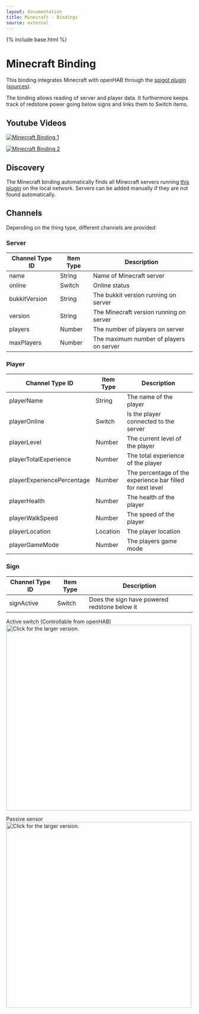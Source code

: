 ```yaml
---
layout: documentation
title: Minecraft - Bindings
source: external
---
```


<!-- Attention authors: Do not edit directly. Please add your changes to the appropriate source repository -->

{% include base.html %}

# Minecraft Binding

This binding integrates Minecraft with openHAB through the [spigot plugin](https://github.com/ibaton/bukkit-openhab-plugin/releases/download/1.5/OHMinecraft.jar) ([sources](https://github.com/ibaton/bukkit-openhab-plugin/tree/master)).

The binding allows reading of server and player data. It furthermore keeps track of redstone power going below signs and links them to Switch items.

## Youtube Videos

[![Minecraft Binding 1](http://img.youtube.com/vi/TdvkTorzkXU/0.jpg)](https://youtu.be/TdvkTorzkXU)

[![Minecraft Binding 2](http://img.youtube.com/vi/zAyNWmr7byE/0.jpg)](https://youtu.be/zAyNWmr7byE)

## Discovery

The Minecraft binding automatically finds all Minecraft servers running [this plugin](https://github.com/ibaton/bukkit-openhab-plugin/releases/download/1.9/OHMinecraft.jar) on the local network. Servers can be added manually if they are not found automatically. 

## Channels

Depending on the thing type, different channels are provided:

### Server

| Channel Type ID | Item Type    | Description  |
|------------------|------------------------|--------------|
| name | String | Name of Minecraft server |
| online | Switch | Online status |
| bukkitVersion | String | The bukkit version running on server |
| version | String | The Minecraft version running on server |
| players | Number | The number of players on server |
| maxPlayers | Number | The maximum number of players on server |

### Player

| Channel Type ID | Item Type    | Description  |
|------------------|------------------------|--------------|
| playerName | String | The name of the player |
| playerOnline | Switch | Is the player connected to the server |
| playerLevel | Number | The current level of the player |
| playerTotalExperience | Number | The total experience of the player |
| playerExperiencePercentage | Number | The percentage of the experience bar filled for next level |
| playerHealth | Number | The health of the player |
| playerWalkSpeed | Number | The speed of the player |
| playerLocation | Location | The player location |
| playerGameMode | Number | The players game mode |

### Sign

| Channel Type ID | Item Type    | Description  |
|------------------|------------------------|--------------|
| signActive | Switch | Does the sign have powered redstone below it |

Active switch (Controllable from openHAB)
<a href="https://drive.google.com/uc?export=view&id=0B3UO0c11-Q6hMkNZSjJidGk4b28"><img src="https://drive.google.com/uc?export=view&id=0B3UO0c11-Q6hMkNZSjJidGk4b28" style="width: 500px; max-width: 100%; height: auto" title="Click for the larger version." /></a>

Passive sensor
<a href="https://drive.google.com/uc?export=view&id=0B3UO0c11-Q6hUG1wd3h0MDUzUzQ"><img src="https://drive.google.com/uc?export=view&id=0B3UO0c11-Q6hUG1wd3h0MDUzUzQ" style="width: 500px; max-width: 100%; height: auto" title="Click for the larger version." /></a>

